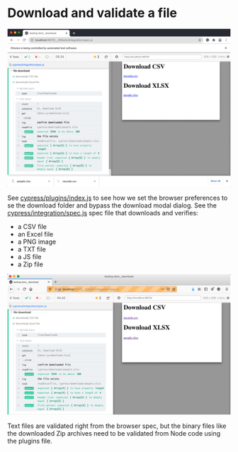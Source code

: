# Download and validate a file

![File download in Chrome](images/chrome.png)

See [cypress/plugins/index.js](cypress/plugins/index.js) to see how we set the browser preferences to se the download folder and bypass the download modal dialog. See the [cypress/integration/spec.js](cypress/integration/spec.js) spec file that downloads and verifies:
- a CSV file
- an Excel file
- a PNG image
- a TXT file
- a JS file
- a Zip file

![File download in Firefox](images/firefox.png)

Text files are validated right from the browser spec, but the binary files like the downloaded Zip archives need to be validated from Node code using the plugins file.
